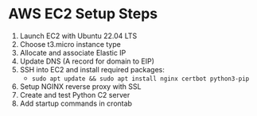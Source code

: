 # AWS EC2 Setup Steps

1. Launch EC2 with Ubuntu 22.04 LTS
2. Choose t3.micro instance type
3. Allocate and associate Elastic IP
4. Update DNS (A record for domain to EIP)
5. SSH into EC2 and install required packages:
   - `sudo apt update && sudo apt install nginx certbot python3-pip`
6. Setup NGINX reverse proxy with SSL
7. Create and test Python C2 server
8. Add startup commands in crontab
